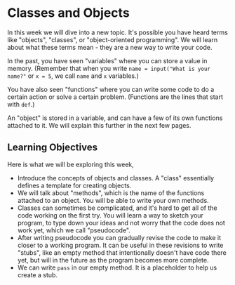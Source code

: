 # Classes and Objects

In this week we will dive into a new topic. It's possible you have heard terms like "objects", "classes", or "object-oriented programming". We will learn about what these terms mean - they are a new way to write your code.

In the past, you have seen "variables" where you can store a value in memory. (Remember that when you write `name = input("What is your name?"` or `x = 5`, we call `name` and `x` variables.)

You have also seen "functions" where you can write some code to do a certain action or solve a certain problem. (Functions are the lines that start with `def`.)

An "object" is stored in a variable, and can have a few of its own functions attached to it. We will explain this further in the next few pages.

## Learning Objectives

Here is what we will be exploring this week,

* Introduce the concepts of objects and classes. A "class" essentially defines a template for creating objects.
* We will talk about "methods", which is the name of the functions attached to an object. You will be able to write your own methods.
* Classes can sometimes be complicated, and it's hard to get all of the code working on the first try. You will learn a way to sketch your program, to type down your ideas and not worry that the code does not work yet, which we call "pseudocode".
* After writing pseudocode you can gradually revise the code to make it closer to a working program. It can be useful in these revisions to write "stubs", like an empty method that intentionally doesn't have code there yet, but will in the future as the program becomes more complete.
* We can write `pass` in our empty method. It  is a placeholder to help us create a stub.



